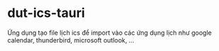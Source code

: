 # dut-ics-tauri
Ứng dụng tạo file lịch ics để import vào các ứng dụng lịch như google calendar, thunderbird, microsoft outlook, ... 
